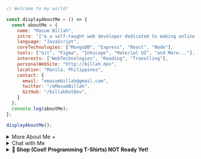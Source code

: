 
```javascript
// Welcome to my world!

const displayAboutMe = () => {
  const aboutMe = {
    name: "Masum Billah",
    intro: "I'm a self-taught web developer dedicated to making online dreams a reality.",
    language: "JavaScript",
    coreTechnologies: ["MongoDB", "Express", "React", "Node"],
    tools: ["Git", "Figma", "Inkscape", "Material UI", "and More..."],
    interests: ["WebTechnologies", "Reading", "Travelling"],
    personalWebSite: "http://billah.dev",
    location: "Manila, Philippines",
    contact: {
      email: "emasumbillah@gmail.com",
      twitter: "/eMasumBillah",
      GitHub: "/billahDotDev",
    }
  };
  console.log(aboutMe);
};

displayAboutMe();
```


<details> 
<summary>More About Me &#43;</summary>
  
```html
🙂 My Story:
I am passionate about JavaScript and web technologies. Before the pandemic, I was a struggling entrepreneur in the clothing industry.
'Cotton Logic' is a company where I hustled as a rainmaker. My business had its ups and downs, which were stressful, but I was learning
something new every day. During the pandemic, I decided to bring my passion into the business. Nowadays, two roles in my real-life game are:
'Web Development Service' and Rainmaking for 'Cotton Logic'. 

👩‍💻 I Speak:
English, Bangla(Native), Taglish, Hindi, and of course JavaScript!

🎓 Certification:
I'm a Bangladesh University of Engineering and Technology (BUET) certified full-stack web developer
on a journey of modern web mastery at the University of Helsinki.

```
</details>

<details> 
<summary>Chat with Me</summary>
<pre> 
There are times when you need someone to listen or give some advice. Book a slot to chat - anything from personal to career, 
Web Development, Graphic design, Digital Marketing, T-Shirt Business, and Mental Health.

<br />
The slots for May and June are fully booked. 
Availability for July will be announced in June on my Twitter account. You can fill out the <a href="https://app.grammarly.com/">Google Form</a> for the programming T-shirt business to get a quick response.
</pre>

</details>

<details>
<summary><strong>🛒 Shop (Cool! Programming T-Shirts) NOT Ready Yet!</strong></summary>

(Not yet ready! I'll upload the products soon...)

<br>
<br>

# Welcome to Cot Log Online Store

<br>
<br>

<table>
  <tr>
    <td align="center">
      <img src="https://oMjA3fDB8MHxzZWFyY2h8M3x8dCUyMHNoaXJ0fGVufDB8fDB8fHww" width="200px">
      <br>
      <strong>JavaScript Men's T-shirt (JST)</strong>
      <br>
      Price: $0.00
    </td>
    <td align="center">
      <img src="https://m.me_.png" width="200px">
      <br>
      <strong>Python Men's T-shirt (PT)</strong>
      <br>
      Price: $0.00
    </td>
    <td align="center">
      <img src="https://m.me.png" width="200px">
      <br>
      <strong>Java Men's T-shirt (JT)</strong>
      <br>
      Price: $0.00
    </td>
    <td align="center">
      <img src="https://example.com/image4.png" width="200px">
      <br>
      <strong>Another T-shirt (AT)</strong>
      <br>
      Price: $0.00
    </td>
    <td align="center">
      <img src="https://example.com/image5.png" width="200px">
      <br>
      <strong>Yet Another T-shirt (YAT)</strong>
      <br>
      Price: $0.00
    </td>
  </tr>
  <tr>
    <td align="center">
      <img src="https://example.com/image6.png" width="200px">
      <br>
      <strong>And Another T-shirt (AAT)</strong>
      <br>
      Price: $0.00
    </td>
    <td align="center">
      <img src="https://example.com/image7.png" width="200px">
      <br>
      <strong>Cool T-shirt (CT)</strong>
      <br>
      Price: $0.00
    </td>
    <td align="center">
      <img src="https://example.com/image8.png" width="200px">
      <br>
      <strong>Awesome T-shirt (AT)</strong>
      <br>
      Price: $0.00
    </td>
    <td align="center">
      <img src="https://example.com/image9.png" width="200px">
      <br>
      <strong>Funky T-shirt (FT)</strong>
      <br>
      Price: $0.00
    </td>
    <td align="center">
      <img src="https://example.com/image10.png" width="200px">
      <br>
      <strong>Geeky T-shirt (GT)</strong>
      <br>
      Price: $0.00
    </td>
    <td align="center">
      <img src="https://example.com/image10.png" width="200px">
      <br>
      <strong>one (1)</strong>
      <br>
      Price: $0.00
    </td>
  </tr>
</table>

<br>
<br>

### 🛒 How to Order

Ready to get your hands on these awesome products? Here's how:

Send a WhatsApp/telegram/Viber message with the following information:
- Product name and Code(s) or Screenshot(s)
- Quantity
- Shipping address

💸 We'll respond to confirm your order and provide payment instructions.

Or visit our online [store](google.com).

Happy shopping! 🎁
</details>


